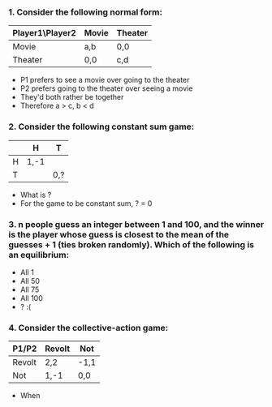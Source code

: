 


### 1. Consider the following normal form:
|Player1\Player2| Movie | Theater |
|--|--| --|
| Movie | a,b | 0,0 |
| Theater | 0,0 | c,d |

 - P1 prefers to see a movie over going to the theater
 - P2 prefers going to the theater over seeing a movie
 - They'd both rather be together
 - Therefore a > c, b < d

### 2. Consider the following constant sum game:
|  | H | T |
|--|--|--|
| H | 1,-1 |  |
| T |  | 0,? |
- What is ?
- For the game to be constant sum, ? = 0

### 3. n people guess an integer between 1 and 100, and the winner is the player whose guess is closest to the mean of the guesses + 1 (ties broken randomly). Which of the following is an equilibrium:

 - All 1
 - All 50
 - All 75
 - All 100
 - ? :(

### 4. Consider the collective-action game:
| P1/P2 | Revolt | Not |
|--|--|--|
| Revolt | 2,2 | -1,1 |
| Not | 1,-1 | 0,0 |
- When

<!--stackedit_data:
eyJoaXN0b3J5IjpbLTExMzUzOTUzMF19
-->
